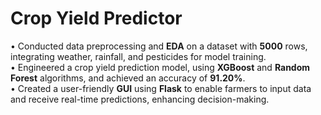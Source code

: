 # Crop Yield Predictor  
• Conducted data preprocessing and **EDA** on a dataset with **5000** rows, integrating weather, rainfall, and pesticides for model training.  
• Engineered a crop yield prediction model, using **XGBoost** and **Random Forest** algorithms, and achieved an accuracy of **91.20%**.  
• Created a user-friendly **GUI** using **Flask** to enable farmers to input data and receive real-time predictions, enhancing decision-making.
